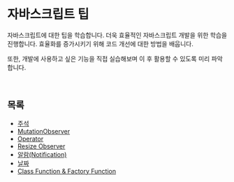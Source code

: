 # 자바스크립트 팁
자바스크립트에 대한 팁을 학습합니다. 더욱 효율적인 자바스크립트 개발을 위한 학습을 진행합니다. 효율화를 증가시키기 위해 코드 개선에 대한 방법을 배웁니다.   

또한, 개발에 사용하고 싶은 기능을 직접 실습해보며 이 후 활용할 수 있도록 미리 파악합니다.   

<br/>

## 목록
* [주석](https://github.com/Hschan2/LearnJavascript/blob/main/aboutJavaScript/Tips/%EC%A3%BC%EC%84%9D.js)
* [MutationObserver](https://github.com/Hschan2/LearnJavascript/blob/main/aboutJavaScript/Tips/MutationObserver.js)
* [Operator](https://github.com/Hschan2/LearnJavascript/blob/main/aboutJavaScript/Tips/Operator.js)
* [Resize Observer](https://github.com/Hschan2/LearnJavascript/blob/main/aboutJavaScript/Tips/Resize%20Observer.js)
* [알람(Notification)](https://github.com/Hschan2/LearnJavascript/tree/main/aboutJavaScript/Tips/Notification)
* [날짜](https://github.com/Hschan2/LearnJavascript/blob/main/aboutJavaScript/Tips/%EB%82%A0%EC%A7%9C.js)
* [Class Function & Factory Function](https://github.com/Hschan2/LearnJavascript/blob/main/aboutJavaScript/Tips/ClassFuncFactoryFunc.js)